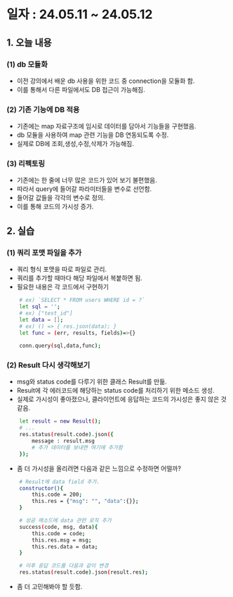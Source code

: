 # 일자 : 24.05.11 ~ 24.05.12

## 1. 오늘 내용

### (1) db 모듈화
- 이전 강의에서 배운 db 사용을 위한 코드 중 connection을 모듈화 함.
- 이를 통해서 다른 파일에서도 DB 접근이 가능해짐.

### (2) 기존 기능에 DB 적용
- 기존에는 map 자료구조에 임시로 데이터를 담아서 기능들을 구현했음.
- db 모듈을 사용하여 map 관련 기능을 DB 연동되도록 수정.
- 실제로 DB에 조회,생성,수정,삭제가 가능해짐.

### (3) 리펙토링
- 기존에는 한 줄에 너무 많은 코드가 있어 보기 불편했음.
- 따라서 query에 들어갈 파라미터들을 변수로 선언함.
- 들어갈 값들을 각각의 변수로 정의.
- 이를 통해 코드의 가시성 증가.

## 2. 실습

### (1) 쿼리 포맷 파일을 추가
- 쿼리 형식 포맷을 따로 파일로 관리.
- 쿼리를 추가할 때마다 해당 파일에서 복붙하면 됨.
- 필요한 내용은 각 코드에서 구현하기
```sh
    # ex) `SELECT * FROM users WHERE id = ?`
    let sql = '';
    # ex) ["test_id"]
    let data = [];
    # ex) () => { res.json(data); }
    let func = (err, results, fields)=>{}
    
    conn.query(sql,data,func);
```

### (2) Result 다시 생각해보기
- msg와 status code를 다루기 위한 클래스 Result를 만듦.
- Result에 각 에러코드에 해당하는 status code를 처리하기 위한 메소드 생성.
- 실제로 가시성이 좋아졌으나, 클라이언트에 응답하는 코드의 가시성은 좋지 않은 것 같음.
```sh
    let result = new Result();
    # ...
    res.status(result.code).json({
        message : result.msg
        # 추가 데이터를 보내면 여기에 추가함
    });
```
- 좀 더 가시성을 올리려면 다음과 같은 느낌으로 수정하면 어떨까?
```sh
    # Result에 data field 추가.
    constructor(){
        this.code = 200;
        this.res = {"msg": "", "data":{}};
    }

    # 성공 메소드에 data 관련 로직 추가
    success(code, msg, data){
        this.code = code;
        this.res.msg = msg;
        this.res.data = data;
    }

    # 이후 응답 코드를 다음과 같이 변경
    res.status(result.code).json(result.res);
```
- 좀 더 고민해봐야 할 듯함.